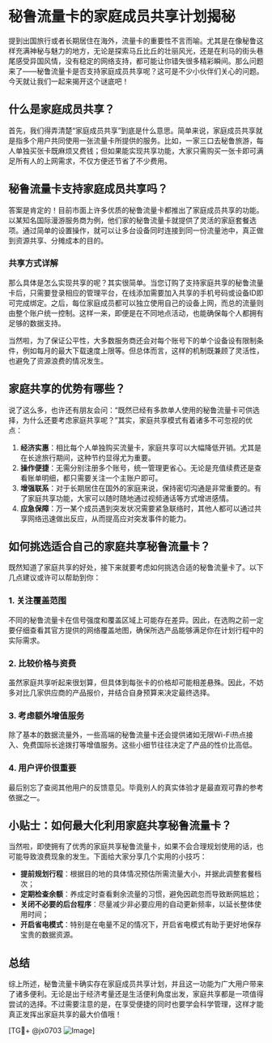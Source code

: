 # 秘鲁流量卡的家庭成员共享计划揭秘

提到出国旅行或者长期居住在海外，流量卡的重要性不言而喻。尤其是在像秘鲁这样充满神秘与魅力的地方，无论是探索马丘比丘的壮丽风光，还是在利马的街头巷尾感受异国风情，没有稳定的网络支持，都可能让你错失很多精彩瞬间。那么问题来了——秘鲁流量卡是否支持家庭成员共享呢？这可是不少小伙伴们关心的问题。今天就让我们一起来揭开这个谜底吧！

## 什么是家庭成员共享？

首先，我们得弄清楚“家庭成员共享”到底是什么意思。简单来说，家庭成员共享就是指多个用户共同使用一张流量卡所提供的服务。比如，一家三口去秘鲁旅游，每人单独买张卡既麻烦又费钱；但如果能实现共享功能，大家只需购买一张卡即可满足所有人的上网需求，不仅方便还节省了不少费用。

## 秘鲁流量卡支持家庭成员共享吗？

答案是肯定的！目前市面上许多优质的秘鲁流量卡都推出了家庭成员共享的功能。以某知名国际漫游服务商为例，他们家的秘鲁流量卡就提供了灵活的家庭套餐选项。通过简单的设置操作，就可以让多台设备同时连接到同一份流量池中，真正做到资源共享、分摊成本的目的。

### 共享方式详解

那么具体是怎么实现共享的呢？其实很简单。当您订购了支持家庭共享的秘鲁流量卡后，只需要登录相应的管理平台，在线添加需要加入共享的手机号码或设备ID即可完成绑定。之后，每位家庭成员都可以独立使用自己的设备上网，而总的流量则由整个账户统一控制。这样一来，即便是在不同地点活动，也能确保每个人都拥有足够的数据支持。

当然啦，为了保证公平性，大多数服务商还会对每个账号下的单个设备设有限制条件，例如每月的最大下载速度上限等。但总体而言，这样的机制既兼顾了灵活性，也避免了资源浪费的情况发生。

## 家庭共享的优势有哪些？

说了这么多，也许还有朋友会问：“既然已经有多款单人使用的秘鲁流量卡可供选择，为什么还要考虑家庭共享呢？”其实，家庭共享模式有着诸多不可忽视的优点：

1. **经济实惠**：相比每个人单独购买流量卡，家庭共享可以大幅降低开销。尤其是在长途旅行期间，这种节约显得尤为重要。
2. **操作便捷**：无需分别注册多个账号，统一管理更省心。无论是充值续费还是查看账单明细，都只需要关注一个主账户即可。
3. **增强联系**：对于长期居住在国外的家庭来说，保持密切沟通是非常重要的。有了家庭共享功能，大家可以随时随地通过视频通话等方式增进感情。
4. **应急保障**：万一某个成员遇到突发状况需要紧急联络时，其他人都可以通过共享网络迅速做出反应，从而提高应对突发事件的能力。

## 如何挑选适合自己的家庭共享秘鲁流量卡？

既然知道了家庭共享的好处，接下来就要考虑如何挑选合适的秘鲁流量卡了。以下几点建议或许可以帮助到你：

### 1. 关注覆盖范围
不同的秘鲁流量卡在信号强度和覆盖区域上可能存在差异。因此，在选购之前一定要仔细查看其官方提供的网络覆盖地图，确保所选产品能够满足你在计划行程中的实际需求。

### 2. 比较价格与资费
虽然家庭共享听起来很划算，但具体到每张卡的价格却可能相差悬殊。因此，不妨多对比几家供应商的产品报价，并结合自身预算来决定最终选择。

### 3. 考虑额外增值服务
除了基本的数据流量外，一些高端的秘鲁流量卡还会提供诸如无限Wi-Fi热点接入、免费国际长途拨打等增值服务。这些小细节往往决定了产品的性价比高低。

### 4. 用户评价很重要
最后别忘了查阅其他用户的反馈意见。毕竟别人的真实体验才是最直观可靠的参考依据之一。

## 小贴士：如何最大化利用家庭共享秘鲁流量卡？

当然啦，即使拥有了优秀的家庭共享秘鲁流量卡，如果不会合理规划使用的话，也可能导致浪费现象的发生。下面给大家分享几个实用的小技巧：

- **提前规划行程**：根据目的地的具体情况预估所需流量大小，并据此调整套餐档次；
- **定期检查余额**：养成定时查看剩余流量的习惯，避免因疏忽而导致断网尴尬；
- **关闭不必要的后台程序**：尽量减少非必要应用的自动更新频率，以延长整体使用时间；
- **开启省电模式**：特别是在电量不足的情况下，开启省电模式有助于更好地保存宝贵的数据资源。

## 总结

综上所述，秘鲁流量卡确实存在家庭成员共享计划，并且这一功能为广大用户带来了诸多便利。无论是出于经济考量还是生活便利角度出发，家庭共享都是一项值得尝试的选择。不过需要注意的是，在享受便捷的同时也要学会科学管理，这样才能真正发挥出家庭共享的最大价值哦！

[TG💪+ @jx0703 ![Image](https://github.com/user-attachments/assets/dbca1d08-cadb-493c-b0ec-ad6f7a83f270)]